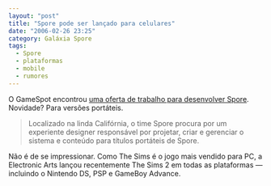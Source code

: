 ```yaml
---
layout: "post"
title: "Spore pode ser lançado para celulares"
date: "2006-02-26 23:25"
category: Galáxia Spore
tags:
  - Spore
  - plataformas
  - mobile
  - rumores
---
```

O GameSpot encontrou [uma oferta de trabalho para desenvolver Spore](http://www.gamedev.net/directory/careers/default.asp?jobid=996). Novidade? Para versões portáteis.

> Localizado na linda Califórnia, o time Spore procura por um experiente designer responsável por projetar, criar e gerenciar o sistema e conteúdo para títulos portáteis de Spore.

Não é de se impressionar. Como The Sims é o jogo mais vendido para PC, a Electronic Arts lançou recentemente The Sims 2 em todas as plataformas — incluindo o Nintendo DS, PSP e GameBoy Advance.

